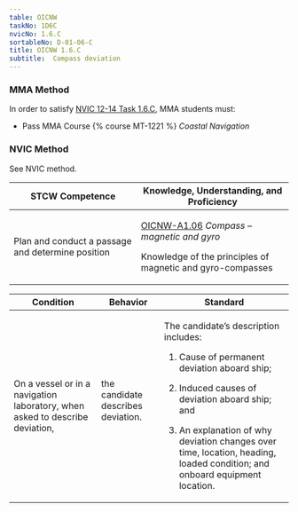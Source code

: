 ```yaml
---
table: OICNW
taskNo: 1D6C
nvicNo: 1.6.C 
sortableNo: D-01-06-C
title: OICNW 1.6.C 
subtitle:  Compass deviation
---
```



### MMA Method

In order to satisfy  [NVIC 12-14  Task  1.6.C]({{site.baseurl}}/assets/images/nvic-12-14.pdf), MMA students must:

* Pass MMA Course {% course MT-1221 %}  *Coastal Navigation*


### NVIC Method

<a onclick="togglevisibility('nvic_methods')" >See NVIC method.</a>

<div id='nvic_methods' class='hide'>

<table>
<thead>
<tr>
<th class='forty'> STCW Competence </th>
<th class='sixty'> Knowledge, Understanding, and Proficiency </th>
</tr>
</thead>




<tbody>
<tr><td markdown='1'>

Plan and conduct a passage and determine position

</td><td markdown='1'>

[OICNW-A1.06]({{site.baseurl}}/tables/21.html#OICNW-A1.06) *Compass – magnetic and gyro*

Knowledge of the principles of magnetic and gyro-compasses

</td></tr>


</tbody>
</table>


<table>
<thead>
<tr><th class='twenty'>  Condition </th><th class='twenty'> Behavior </th><th  class='sixty'>Standard </th></tr>
</thead>
<tbody >



<tr><td markdown='1'>

On a vessel or in a navigation laboratory, when asked to describe deviation,

</td><td markdown='1'>

the candidate describes deviation.

<br>

<div class="tooltip">
<span class="tooltiptext">
</span>
</div>


</td><td markdown='1'>

The candidate’s description includes:

1. Cause of permanent deviation aboard ship;

2. Induced causes of deviation aboard ship; and

3. An explanation of why deviation changes over time, location, heading, loaded condition; and onboard equipment location.

</td></tr>
</tbody>
</table>
</div>
